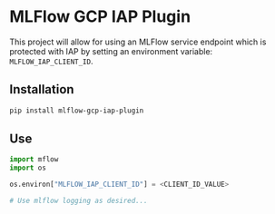 # MLFlow GCP IAP Plugin

This project will allow for using an MLFlow service endpoint which is protected with IAP by setting an environment variable: `MLFLOW_IAP_CLIENT_ID`.

## Installation

```bash
pip install mlflow-gcp-iap-plugin
```

## Use

```python
import mflow
import os

os.environ["MLFLOW_IAP_CLIENT_ID"] = <CLIENT_ID_VALUE>

# Use mlflow logging as desired...
```


